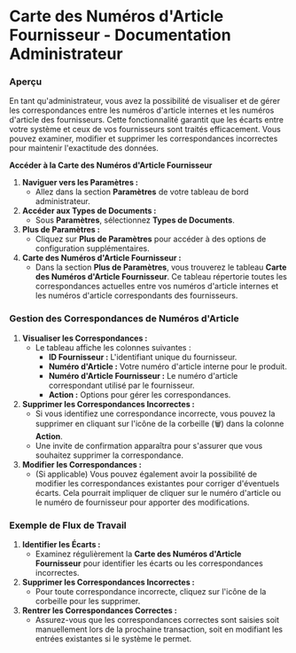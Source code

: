 # Carte des Numéros d'Article Fournisseur - Documentation Administrateur

### **Aperçu**

En tant qu'administrateur, vous avez la possibilité de visualiser et de gérer les correspondances entre les numéros d'article internes et les numéros d'article des fournisseurs. Cette fonctionnalité garantit que les écarts entre votre système et ceux de vos fournisseurs sont traités efficacement. Vous pouvez examiner, modifier et supprimer les correspondances incorrectes pour maintenir l'exactitude des données.

**Accéder à la Carte des Numéros d'Article Fournisseur**

1. **Naviguer vers les Paramètres :**
   * Allez dans la section **Paramètres** de votre tableau de bord administrateur.
2. **Accéder aux Types de Documents :**
   * Sous **Paramètres**, sélectionnez **Types de Documents**.
3. **Plus de Paramètres :**
   * Cliquez sur **Plus de Paramètres** pour accéder à des options de configuration supplémentaires.
4. **Carte des Numéros d'Article Fournisseur :**
   * Dans la section **Plus de Paramètres**, vous trouverez le tableau **Carte des Numéros d'Article Fournisseur**. Ce tableau répertorie toutes les correspondances actuelles entre vos numéros d'article internes et les numéros d'article correspondants des fournisseurs.

### **Gestion des Correspondances de Numéros d'Article**

1. **Visualiser les Correspondances :**
   * Le tableau affiche les colonnes suivantes :
     * **ID Fournisseur :** L'identifiant unique du fournisseur.
     * **Numéro d'Article :** Votre numéro d'article interne pour le produit.
     * **Numéro d'Article Fournisseur :** Le numéro d'article correspondant utilisé par le fournisseur.
     * **Action :** Options pour gérer les correspondances.
2. **Supprimer les Correspondances Incorrectes :**
   * Si vous identifiez une correspondance incorrecte, vous pouvez la supprimer en cliquant sur l'icône de la corbeille (🗑) dans la colonne **Action**.
   * Une invite de confirmation apparaîtra pour s'assurer que vous souhaitez supprimer la correspondance.
3. **Modifier les Correspondances :**
   * (Si applicable) Vous pouvez également avoir la possibilité de modifier les correspondances existantes pour corriger d'éventuels écarts. Cela pourrait impliquer de cliquer sur le numéro d'article ou le numéro de fournisseur pour apporter des modifications.

### **Exemple de Flux de Travail**

1. **Identifier les Écarts :**
   * Examinez régulièrement la **Carte des Numéros d'Article Fournisseur** pour identifier les écarts ou les correspondances incorrectes.
2. **Supprimer les Correspondances Incorrectes :**
   * Pour toute correspondance incorrecte, cliquez sur l'icône de la corbeille pour les supprimer.
3. **Rentrer les Correspondances Correctes :**
   * Assurez-vous que les correspondances correctes sont saisies soit manuellement lors de la prochaine transaction, soit en modifiant les entrées existantes si le système le permet.
